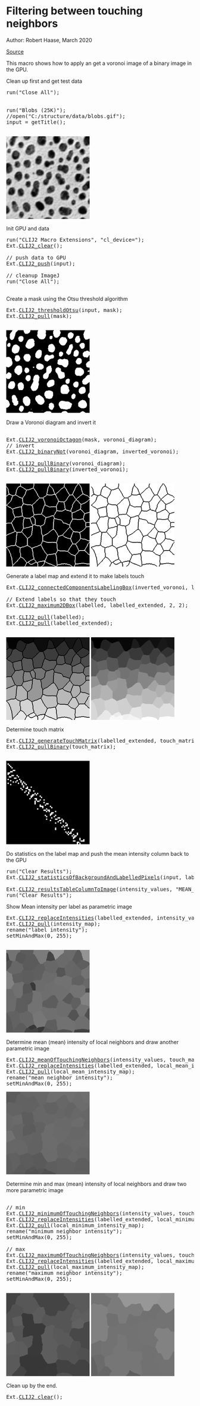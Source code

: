 

# Filtering between touching neighbors
Author: Robert Haase, March 2020

[Source](https://github.com/clij/clij2-docs/tree/master/src/main/macro/mean_of_touching_neighbors.ijm)

This macro shows how to apply an get a
voronoi image of a binary image in the GPU.

Clean up first and get test data

<pre class="highlight">
run("Close All");


run("Blobs (25K)");
//open("C:/structure/data/blobs.gif");
input = getTitle();

</pre>
<a href="image_1621870363843.png"><img src="image_1621870363843.png" width="224" alt="blobs.gif"/></a>

Init GPU
 and data

<pre class="highlight">
run("CLIJ2 Macro Extensions", "cl_device=");
Ext.<a href="https://clij.github.io/clij2-docs/reference_clear">CLIJ2_clear</a>();

// push data to GPU
Ext.<a href="https://clij.github.io/clij2-docs/reference_push">CLIJ2_push</a>(input);

// cleanup ImageJ
run("Close All");

</pre>

Create a mask using the Otsu threshold algorithm

<pre class="highlight">
Ext.<a href="https://clij.github.io/clij2-docs/reference_thresholdOtsu">CLIJ2_thresholdOtsu</a>(input, mask);
Ext.<a href="https://clij.github.io/clij2-docs/reference_pull">CLIJ2_pull</a>(mask);

</pre>
<a href="image_1621870363976.png"><img src="image_1621870363976.png" width="224" alt="CLIJ2_thresholdOtsu_result341"/></a>

Draw a Voronoi diagram and invert it

<pre class="highlight">

Ext.<a href="https://clij.github.io/clij2-docs/reference_voronoiOctagon">CLIJ2_voronoiOctagon</a>(mask, voronoi_diagram);
// invert
Ext.<a href="https://clij.github.io/clij2-docs/reference_binaryNot">CLIJ2_binaryNot</a>(voronoi_diagram, inverted_voronoi);

Ext.<a href="https://clij.github.io/clij2-docs/reference_pullBinary">CLIJ2_pullBinary</a>(voronoi_diagram);
Ext.<a href="https://clij.github.io/clij2-docs/reference_pullBinary">CLIJ2_pullBinary</a>(inverted_voronoi);

</pre>
<a href="image_1621870364143.png"><img src="image_1621870364143.png" width="224" alt="CLIJ2_voronoiOctagon_result342"/></a>
<a href="image_1621870364175.png"><img src="image_1621870364175.png" width="224" alt="CLIJ2_binaryNot_result343"/></a>

Generate a label map and extend it to make labels touch

<pre class="highlight">
Ext.<a href="https://clij.github.io/clij2-docs/reference_connectedComponentsLabelingBox">CLIJ2_connectedComponentsLabelingBox</a>(inverted_voronoi, labelled);

// Extend labels so that they touch
Ext.<a href="https://clij.github.io/clij2-docs/reference_maximum2DBox">CLIJ2_maximum2DBox</a>(labelled, labelled_extended, 2, 2);

Ext.<a href="https://clij.github.io/clij2-docs/reference_pull">CLIJ2_pull</a>(labelled);
Ext.<a href="https://clij.github.io/clij2-docs/reference_pull">CLIJ2_pull</a>(labelled_extended);

</pre>
<a href="image_1621870364325.png"><img src="image_1621870364325.png" width="224" alt="CLIJ2_connectedComponentsLabelingBox_result344"/></a>
<a href="image_1621870364340.png"><img src="image_1621870364340.png" width="224" alt="CLIJ2_maximum2DBox_result345"/></a>

Determine touch matrix

<pre class="highlight">
Ext.<a href="https://clij.github.io/clij2-docs/reference_generateTouchMatrix">CLIJ2_generateTouchMatrix</a>(labelled_extended, touch_matrix);
Ext.<a href="https://clij.github.io/clij2-docs/reference_pullBinary">CLIJ2_pullBinary</a>(touch_matrix);

</pre>
<a href="image_1621870364414.png"><img src="image_1621870364414.png" width="224" alt="CLIJ2_generateTouchMatrix_result346"/></a>

Do statistics on the label map
 and push the mean intensity column back to the GPU

<pre class="highlight">
run("Clear Results");
Ext.<a href="https://clij.github.io/clij2-docs/reference_statisticsOfBackgroundAndLabelledPixels">CLIJ2_statisticsOfBackgroundAndLabelledPixels</a>(input, labelled_extended);

Ext.<a href="https://clij.github.io/clij2-docs/reference_resultsTableColumnToImage">CLIJ2_resultsTableColumnToImage</a>(intensity_values, "MEAN_INTENSITY");
run("Clear Results");
</pre>


Show Mean intensity per label as parametric image

<pre class="highlight">
Ext.<a href="https://clij.github.io/clij2-docs/reference_replaceIntensities">CLIJ2_replaceIntensities</a>(labelled_extended, intensity_values, intensity_map);
Ext.<a href="https://clij.github.io/clij2-docs/reference_pull">CLIJ2_pull</a>(intensity_map);
rename("label intensity");
setMinAndMax(0, 255);

</pre>
<a href="image_1621870364513.png"><img src="image_1621870364513.png" width="224" alt="label intensity"/></a>

Determine mean (mean) intensity of local neighbors and draw another parametric image

<pre class="highlight">
Ext.<a href="https://clij.github.io/clij2-docs/reference_meanOfTouchingNeighbors">CLIJ2_meanOfTouchingNeighbors</a>(intensity_values, touch_matrix, local_mean_intensity_values);
Ext.<a href="https://clij.github.io/clij2-docs/reference_replaceIntensities">CLIJ2_replaceIntensities</a>(labelled_extended, local_mean_intensity_values, local_mean_intensity_map);
Ext.<a href="https://clij.github.io/clij2-docs/reference_pull">CLIJ2_pull</a>(local_mean_intensity_map);
rename("mean neighbor intensity");
setMinAndMax(0, 255);
</pre>
<a href="image_1621870364603.png"><img src="image_1621870364603.png" width="224" alt="mean neighbor intensity"/></a>

Determine min and max (mean) intensity of local neighbors and draw two more parametric image

<pre class="highlight">

// min
Ext.<a href="https://clij.github.io/clij2-docs/reference_minimumOfTouchingNeighbors">CLIJ2_minimumOfTouchingNeighbors</a>(intensity_values, touch_matrix, local_minimum_intensity_values);
Ext.<a href="https://clij.github.io/clij2-docs/reference_replaceIntensities">CLIJ2_replaceIntensities</a>(labelled_extended, local_minimum_intensity_values, local_minimum_intensity_map);
Ext.<a href="https://clij.github.io/clij2-docs/reference_pull">CLIJ2_pull</a>(local_minimum_intensity_map);
rename("minimum neighbor intensity");
setMinAndMax(0, 255);

// max
Ext.<a href="https://clij.github.io/clij2-docs/reference_maximumOfTouchingNeighbors">CLIJ2_maximumOfTouchingNeighbors</a>(intensity_values, touch_matrix, local_maximum_intensity_values);
Ext.<a href="https://clij.github.io/clij2-docs/reference_replaceIntensities">CLIJ2_replaceIntensities</a>(labelled_extended, local_maximum_intensity_values, local_maximum_intensity_map);
Ext.<a href="https://clij.github.io/clij2-docs/reference_pull">CLIJ2_pull</a>(local_maximum_intensity_map);
rename("maximum neighbor intensity");
setMinAndMax(0, 255);

</pre>
<a href="image_1621870364721.png"><img src="image_1621870364721.png" width="224" alt="minimum neighbor intensity"/></a>
<a href="image_1621870364752.png"><img src="image_1621870364752.png" width="224" alt="maximum neighbor intensity"/></a>

Clean up by the end.

<pre class="highlight">
Ext.<a href="https://clij.github.io/clij2-docs/reference_clear">CLIJ2_clear</a>();
</pre>




